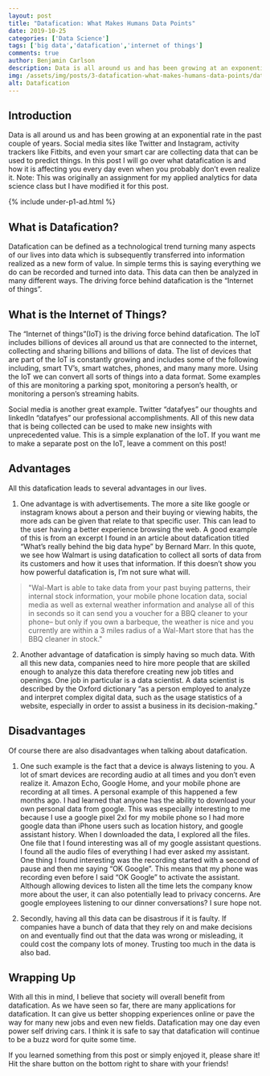 ```yaml
---
layout: post
title: "Datafication: What Makes Humans Data Points"
date: 2019-10-25
categories: ['Data Science']
tags: ['big data','datafication','internet of things']
comments: true
author: Benjamin Carlson
description: Data is all around us and has been growing at an exponential rate in the past couple of years. Social media sites like Twitter and Instagram, activity trackers...
img: /assets/img/posts/3-datafication-what-makes-humans-data-points/datafication-what-makes-humans-data-points.png
alt: Datafication
---
```


## Introduction
Data is all around us and has been growing at an exponential rate in the past couple of years. Social media sites like Twitter and Instagram, activity trackers like Fitbits, and even your smart car are collecting data that can be used to predict things. In this post I will go over what datafication is and how it is affecting you every day even when you probably don’t even realize it. Note: This was originally an assignment for my applied analytics for data science class but I have modified it for this post.

{% include under-p1-ad.html %}

## What is Datafication?
Datafication can be defined as a technological trend turning many aspects of our lives into data which is subsequently transferred into information realized as a new form of value. In simple terms this is saying everything we do can be recorded and turned into data. This data can then be analyzed in many different ways. The driving force behind datafication is the “Internet of things”. 

## What is the Internet of Things?
The “Internet of things”(IoT) is the driving force behind datafication. The IoT includes billions of devices all around us that are connected to the internet, collecting and sharing billions and billions of data. The list of devices that are part of the IoT is constantly growing and includes some of the following including, smart TV’s, smart watches, phones, and many many more. Using the IoT we can convert all sorts of things into a data format. Some examples of this are monitoring a parking spot, monitoring a person’s health, or monitoring a person’s streaming habits. 

Social media is another great example. Twitter “datafyes” our thoughts and linkedIn “datafyes” our professional accomplishments. All of this new data that is being collected can be used to make new insights with unprecedented value. This is a simple explanation of the IoT. If you want me to make a separate post on the IoT, leave a comment on this post!

## Advantages
All this datafication leads to several advantages in our lives. 

1. One advantage is with advertisements. The more a site like google or instagram knows about a person and their buying or viewing habits, the more ads can be given that relate to that specific user. This can lead to the user having a better experience browsing the web. A good example of this is from an excerpt I found in an article about datafication titled “What’s really behind the big data hype” by Bernard Marr. In this quote, we see how Walmart is using datafication to collect all sorts of data from its customers and how it uses that information. If this doesn’t show you how powerful datafication is, I’m not sure what will.  

> "Wal-Mart is able to take data from your past buying patterns, their internal stock information, your mobile phone location data, social media as well as external weather information and analyse all of this in seconds so it can send you a voucher for a BBQ cleaner to your phone– but only if you own a barbeque, the weather is nice and you currently are within a 3 miles radius of a Wal-Mart store that has the BBQ cleaner in stock." 

2. Another advantage of datafication is simply having so much data. With all this new data, companies need to hire more people that are skilled enough to analyze this data therefore creating new job titles and openings. One job in particular is a data scientist. A data scientist is described by the Oxford dictionary “as a person employed to analyze and interpret complex digital data, such as the usage statistics of a website, especially in order to assist a business in its decision-making.”

## Disadvantages
Of course there are also disadvantages when talking about datafication.

1. One such example is the fact that a device is always listening to you. A lot of smart devices are recording audio at all times and you don’t even realize it. Amazon Echo, Google Home, and your mobile phone are recording at all times. A personal example of this happened a few months ago. I had learned that anyone has the ability to download your own personal data from google. This was especially interesting to me because I use a google pixel 2xl for my mobile phone so I had more google data than iPhone users such as location history, and google assistant history. When I downloaded the data, I explored all the files. One file that I found interesting was all of my google assistant questions. I found all the audio files of everything I had ever asked my assistant. One thing I found interesting was the recording started with a second of pause and then me saying “OK Google”. This means that my phone was recording even before I said “OK Google” to activate the assistant. Although allowing devices to listen all the time lets the company know more about the user, it can also potentially lead to privacy concerns. Are google employees listening to our dinner conversations? I sure hope not.

2. Secondly, having all this data can be disastrous if it is faulty. If companies have a bunch of data that they rely on and make decisions on and eventually find out that the data was wrong or misleading, it could cost the company lots of money. Trusting too much in the data is also bad.

## Wrapping Up
With all this in mind, I believe that society will overall benefit from datafication. As we have seen so far, there are many applications for datafication. It can give us better shopping experiences online or pave the way for many new jobs and even new fields. Datafication may one day even power self driving cars. I think it is safe to say that datafication will continue to be a buzz word for quite some time. 

If you learned something from this post or simply enjoyed it, please share it! Hit the share button on the bottom right to share with your friends!  
